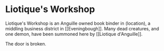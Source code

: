 # Liotique's Workshop

Liotique's Workshop is an Anguille owned book binder in (location), a middling business district in [[Eveningbough]]. Many dead creatures, and one demon, have been summoned here by [[Liotique d'Anguille]].

The door is broken.